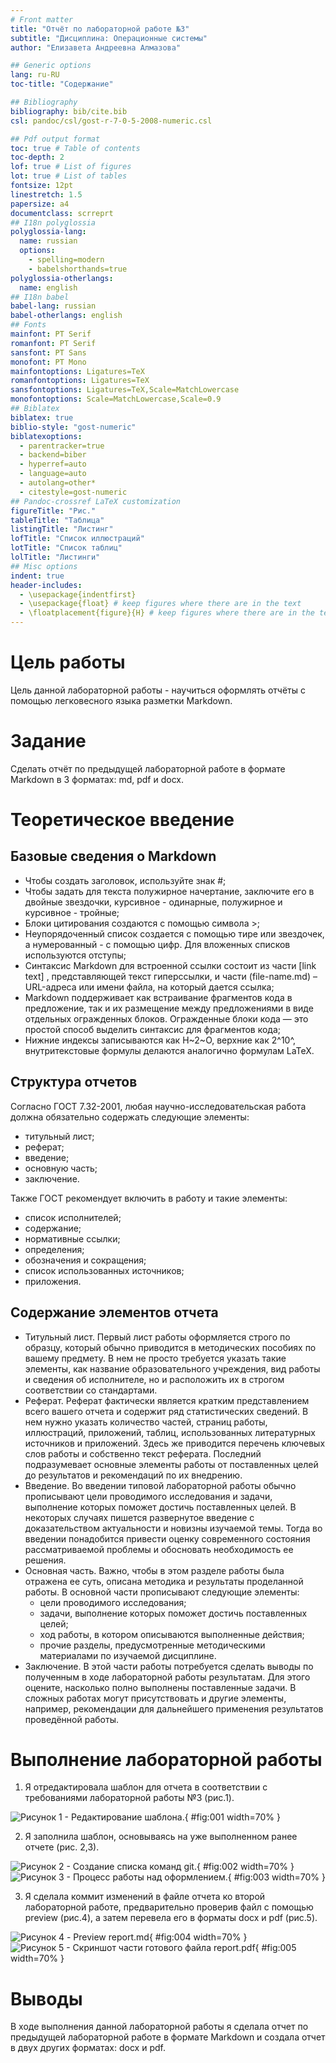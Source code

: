 ```yaml
---
# Front matter
title: "Отчёт по лабораторной работе №3"
subtitle: "Дисциплина: Операционные системы"
author: "Елизавета Андреевна Алмазова"

## Generic options
lang: ru-RU
toc-title: "Содержание"

## Bibliography
bibliography: bib/cite.bib
csl: pandoc/csl/gost-r-7-0-5-2008-numeric.csl

## Pdf output format
toc: true # Table of contents
toc-depth: 2
lof: true # List of figures
lot: true # List of tables
fontsize: 12pt
linestretch: 1.5
papersize: a4
documentclass: scrreprt
## I18n polyglossia
polyglossia-lang:
  name: russian
  options:
	- spelling=modern
	- babelshorthands=true
polyglossia-otherlangs:
  name: english
## I18n babel
babel-lang: russian
babel-otherlangs: english
## Fonts
mainfont: PT Serif
romanfont: PT Serif
sansfont: PT Sans
monofont: PT Mono
mainfontoptions: Ligatures=TeX
romanfontoptions: Ligatures=TeX
sansfontoptions: Ligatures=TeX,Scale=MatchLowercase
monofontoptions: Scale=MatchLowercase,Scale=0.9
## Biblatex
biblatex: true
biblio-style: "gost-numeric"
biblatexoptions:
  - parentracker=true
  - backend=biber
  - hyperref=auto
  - language=auto
  - autolang=other*
  - citestyle=gost-numeric
## Pandoc-crossref LaTeX customization
figureTitle: "Рис."
tableTitle: "Таблица"
listingTitle: "Листинг"
lofTitle: "Список иллюстраций"
lotTitle: "Список таблиц"
lolTitle: "Листинги"
## Misc options
indent: true
header-includes:
  - \usepackage{indentfirst}
  - \usepackage{float} # keep figures where there are in the text
  - \floatplacement{figure}{H} # keep figures where there are in the text
---
```


# Цель работы

Цель данной лабораторной работы - научиться оформлять отчёты с помощью легковесного языка разметки Markdown.

# Задание

Сделать отчёт по предыдущей лабораторной работе в формате Markdown в 3 форматах: md, pdf и docx.

# Теоретическое введение

## Базовые сведения о Markdown

- Чтобы создать заголовок, используйте знак #;
- Чтобы задать для текста полужирное начертание, заключите его в двойные звездочки, курсивное - одинарные, полужирное и курсивное - тройные;
- Блоки цитирования создаются с помощью символа >;
- Неупорядоченный список создается с помощью тире или звездочек, а нумерованный - с помощью цифр. Для вложенных списков используются отступы;
- Синтаксис Markdown для встроенной ссылки состоит из части [link text] , представляющей текст гиперссылки, и части (file-name.md) – URL-адреса или имени файла, на который дается ссылка;
- Markdown поддерживает как встраивание фрагментов кода в предложение, так и их размещение между предложениями в виде отдельных огражденных блоков. Огражденные блоки кода — это простой способ выделить синтаксис для фрагментов кода;
- Нижние индексы записываются как H~2~O, верхние как 2^10^, внутритекстовые формулы делаются аналогично формулам LaTeX.

## Структура отчетов

Согласно ГОСТ 7.32-2001, любая научно-исследовательская работа должна обязательно
содержать следующие элементы:

- титульный лист;
- реферат;
- введение;
- основную часть;
- заключение.

Также ГОСТ рекомендует включить в работу и такие элементы:

- список исполнителей;
- содержание;
- нормативные ссылки;
- определения;
- обозначения и сокращения;
- список использованных источников;
- приложения.

## Содержание элементов отчета

- Титульный лист. Первый лист работы оформляется строго по образцу, который обычно приводится в методических пособиях по вашему предмету. В нем не просто требуется указать такие элементы, как название образовательного учреждения, вид работы
и сведения об исполнителе, но и расположить их в строгом соответствии со стандартами.
- Реферат. Реферат фактически является кратким представлением всего вашего отчета и содержит ряд статистических сведений. В нем нужно указать количество частей, страниц работы, иллюстраций, приложений, таблиц, использованных литературных источников и приложений. Здесь же приводится перечень ключевых слов работы
и собственно текст реферата. Последний подразумевает основные элементы работы от поставленных целей до результатов и рекомендаций по их внедрению.
- Введение. Во введении типовой лабораторной работы обычно прописывают цели проводимого исследования и задачи, выполнение которых поможет достичь поставленных целей. В некоторых случаях пишется развернутое введение с доказательством актуальности и новизны изучаемой темы. Тогда во введении понадобится привести оценку современного состояния рассматриваемой проблемы и обосновать необходимость ее решения.
- Основная часть. Важно, чтобы в этом разделе работы была отражена ее суть, описана методика и результаты проделанной работы. В основной части прописывают следующие элементы:
	- цели проводимого исследования;
	- задачи, выполнение которых поможет достичь поставленных целей;
	- ход работы, в котором описываются выполненные действия;
	- прочие разделы, предусмотренные методическими материалами по изучаемой дисциплине.
- Заключение. В этой части работы  потребуется сделать выводы по полученным в ходе лабораторной работы результатам. Для этого оцените, насколько полно выполнены поставленные задачи. В сложных работах могут присутствовать и другие элементы,
например, рекомендации для дальнейшего применения результатов проведённой работы.

# Выполнение лабораторной работы

1. Я отредактировала шаблон для отчета в соответствии с требованиями лабораторной работы №3 (рис.1).

![Рисунок 1 - Редактирование шаблона.](image/1.png){ #fig:001 width=70% }

2. Я заполнила шаблон, основываясь на уже выполненном ранее отчете (рис. 2,3).

![Рисунок 2 - Создание списка команд git.](image/2.png){ #fig:002 width=70% }
![Рисунок 3 - Процесс работы над оформлением.](image/3.png){ #fig:003 width=70% }

3. Я сделала коммит изменений в файле отчета ко второй лабораторной работе, предварительно проверив файл с помощью preview (рис.4), а затем перевела его в форматы docx и pdf (рис.5).

![Рисунок 4 - Preview report.md](image/4.png){ #fig:004 width=70% }
![Рисунок 5 - Скриншот части готового файла report.pdf](image/5.png){ #fig:005 width=70% }

# Выводы

В ходе выполнения данной лабораторной работы я сделала отчет по предыдущей лабораторной работе в формате Markdown и создала отчет в двух других форматах: docx и pdf.
